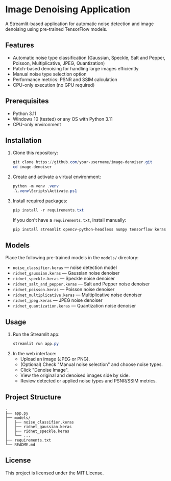 # Image Denoising Application

A Streamlit-based application for automatic noise detection and image denoising using pre-trained TensorFlow models.

## Features
- Automatic noise type classification (Gaussian, Speckle, Salt and Pepper, Poisson, Multiplicative, JPEG, Quantization)
- Patch-based denoising for handling large images efficiently
- Manual noise type selection option
- Performance metrics: PSNR and SSIM calculation
- CPU-only execution (no GPU required)

## Prerequisites
- Python 3.11
- Windows 10 (tested) or any OS with Python 3.11
- CPU-only environment

## Installation
1. Clone this repository:
   ```powershell
   git clone https://github.com/your-username/image-denoiser.git
   cd image-denoiser
   ```
2. Create and activate a virtual environment:
   ```powershell
   python -m venv .venv
   .\.venv\Scripts\Activate.ps1
   ```
3. Install required packages:
   ```powershell
   pip install -r requirements.txt
   ```
   If you don't have a `requirements.txt`, install manually:
   ```powershell
   pip install streamlit opencv-python-headless numpy tensorflow keras keras-hub scikit-image
   ```

## Models
Place the following pre-trained models in the `models/` directory:
- `noise_classifier.keras` — noise detection model
- `ridnet_gaussian.keras` — Gaussian noise denoiser
- `ridnet_speckle.keras` — Speckle noise denoiser
- `ridnet_salt_and_pepper.keras` — Salt and Pepper noise denoiser
- `ridnet_poisson.keras` — Poisson noise denoiser
- `ridnet_multiplicative.keras` — Multiplicative noise denoiser
- `ridnet_jpeg.keras` — JPEG noise denoiser
- `ridnet_quantization.keras` — Quantization noise denoiser

## Usage
1. Run the Streamlit app:
   ```powershell
   streamlit run app.py
   ```
2. In the web interface:
   - Upload an image (JPEG or PNG).
   - (Optional) Check "Manual noise selection" and choose noise types.
   - Click "Denoise Image".
   - View the original and denoised images side by side.
   - Review detected or applied noise types and PSNR/SSIM metrics.

## Project Structure
```
.
├── app.py
├── models/
│   ├── noise_classifier.keras
│   ├── ridnet_gaussian.keras
│   ├── ridnet_speckle.keras
│   └── ...
├── requirements.txt
└── README.md
```

## License
This project is licensed under the MIT License. 